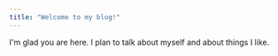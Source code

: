 ```yaml
---
title: "Welcome to my blog!"
---
```


I'm glad you are here. I plan to talk about myself and about things I like.
